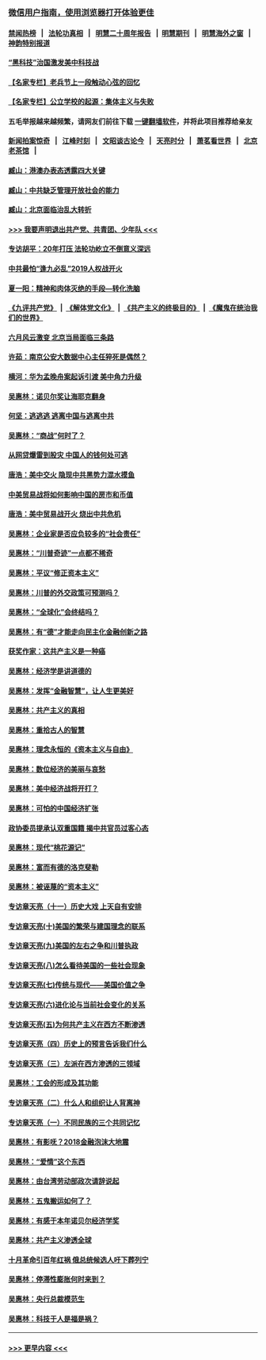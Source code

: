 ### [微信用户指南，使用浏览器打开体验更佳](https://github.com/gfw-breaker/banned-news1/blob/master/indexes/wechat-guide.md?t=0)
#### [禁闻热榜](热点新闻.md?t=0)  &nbsp;&nbsp;|&nbsp;&nbsp; [法轮功真相](https://github.com/gfw-breaker/truth/blob/master/README.md?t=0) &nbsp;&nbsp;|&nbsp;&nbsp; [明慧二十周年报告](https://github.com/gfw-breaker/mh-reports/blob/master/README.md?t=0) &nbsp;&nbsp;|&nbsp;&nbsp;[明慧期刊](https://github.com/gfw-breaker/mh-qikan) &nbsp;&nbsp;|&nbsp;&nbsp; [明慧海外之窗](https://github.com/gfw-breaker/mh-news/blob/master/README.md?t=0) &nbsp;&nbsp;|&nbsp;&nbsp; [神韵特别报道](https://github.com/gfw-breaker/mh-news/blob/master/shenyun.md?t=0)
#### [“黑科技”治国激发美中科技战](../pages/nsc423/n11638056.md?t=02062155) 
#### [【名家专栏】老兵节上一段触动心弦的回忆](../pages/nsc423/n11646016.md?t=02062155) 
#### [【名家专栏】公立学校的起源：集体主义与失败](../pages/nsc423/n11601833.md?t=02062155) 
#### 五毛举报越来越频繁，请网友们前往下载 [一键翻墙软件](https://github.com/gfw-breaker/ssr-accounts)，并将此项目推荐给亲友
#### [新闻拍案惊奇](https://github.com/gfw-breaker/banned-news1/blob/master/pages/link4.md) &nbsp;&nbsp;|&nbsp;&nbsp; [江峰时刻](https://github.com/gfw-breaker/banned-news1/blob/master/pages/link4.md) &nbsp;&nbsp;|&nbsp;&nbsp; [文昭谈古论今](https://github.com/gfw-breaker/banned-news1/blob/master/pages/link4.md) &nbsp;&nbsp;|&nbsp;&nbsp; [天亮时分](https://github.com/gfw-breaker/banned-news1/blob/master/pages/link4.md) &nbsp;&nbsp;|&nbsp;&nbsp; [萧茗看世界](https://github.com/gfw-breaker/banned-news1/blob/master/pages/link4.md) &nbsp;&nbsp;|&nbsp;&nbsp; [北京老茶馆](https://github.com/gfw-breaker/banned-news1/blob/master/pages/link4.md) &nbsp;&nbsp;|&nbsp;&nbsp; 
#### [臧山：港澳办表态透露四大关键](../pages/nsc423/n11421628.md?t=02062155) 
#### [臧山：中共缺乏管理开放社会的能力](../pages/nsc423/n11407457.md?t=02062155) 
#### [臧山：北京面临治乱大转折](../pages/nsc423/n11406895.md?t=02062155) 
#### [>>> 我要声明退出共产党、共青团、少年队 <<<](https://github.com/begood0513/goodnews/blob/master/quit/letter.md) 
#### [专访胡平：20年打压 法轮功屹立不倒意义深远](../pages/nsc423/n11398800.md?t=02062155) 
#### [中共最怕“逢九必乱”2019人权战开火](../pages/nsc423/n11385248.md?t=02062155) 
#### [夏一阳：精神和肉体灭绝的手段—转化洗脑](../pages/nsc423/n11368250.md?t=02062155) 
#### [《九评共产党》](https://github.com/begood0513/9ping.md/blob/master/README.md) &nbsp;|&nbsp; [《解体党文化》](../../../../jtdwh.md/blob/master/README.md)  &nbsp;|&nbsp; [《共产主义的终极目的》](../../../../gczydzjmd.md/blob/master/README.md) &nbsp;|&nbsp; [《魔鬼在统治我们的世界》](../../../../mgztzwmdsj.md/blob/master/README.md) 
#### [六月风云激变 北京当局面临三条路](../pages/nsc423/n11313668.md?t=02062155) 
#### [许茹：南京公安大数据中心主任猝死是偶然？](../pages/nsc423/n11064744.md?t=02062155) 
#### [横河：华为孟晚舟案起诉引渡 美中角力升级](../pages/nsc423/n11027230.md?t=02062155) 
#### [吴惠林：诺贝尔奖让海耶克翻身](../pages/nsc423/n10890049.md?t=02062155) 
#### [何坚：逃逃逃 逃离中国与逃离中共](../pages/nsc423/n10592891.md?t=02062155) 
#### [吴惠林：“商战”何时了？](../pages/nsc423/n10573558.md?t=02062155) 
#### [从网贷爆雷到股灾 中国人的钱何处可逃](../pages/nsc423/n10572800.md?t=02062155) 
#### [唐浩：美中交火 隐现中共黑势力混水摸鱼](../pages/nsc423/n10544040.md?t=02062155) 
#### [中美贸易战将如何影响中国的房市和币值](../pages/nsc423/n10543697.md?t=02062155) 
#### [唐浩：美中贸易战开火 烧出中共危机](../pages/nsc423/n10540126.md?t=02062155) 
#### [吴惠林：企业家是否应负较多的“社会责任”](../pages/nsc423/n10535022.md?t=02062155) 
#### [吴惠林：“川普奇迹”一点都不稀奇](../pages/nsc423/n10512808.md?t=02062155) 
#### [吴惠林：平议“修正资本主义”](../pages/nsc423/n10495724.md?t=02062155) 
#### [吴惠林：川普的外交政策可预测吗？](../pages/nsc423/n10462387.md?t=02062155) 
#### [吴惠林：“全球化”会终结吗？](../pages/nsc423/n10452838.md?t=02062155) 
#### [吴惠林：有“德”才能走向民主化金融创新之路](../pages/nsc423/n10432292.md?t=02062155) 
#### [获奖作家：这共产主义是一种癌](../pages/nsc423/n10431541.md?t=02062155) 
#### [吴惠林：经济学是讲道德的](../pages/nsc423/n10398014.md?t=02062155) 
#### [吴惠林：发挥“金融智慧”，让人生更美好](../pages/nsc423/n10375019.md?t=02062155) 
#### [吴惠林：共产主义的真相](../pages/nsc423/n10351394.md?t=02062155) 
#### [吴惠林：重拾古人的智慧](../pages/nsc423/n10337691.md?t=02062155) 
#### [吴惠林：理念永恒的《资本主义与自由》](../pages/nsc423/n10316274.md?t=02062155) 
#### [吴惠林：数位经济的美丽与哀愁](../pages/nsc423/n10292946.md?t=02062155) 
#### [吴惠林：美中经济战将开打？](../pages/nsc423/n10258825.md?t=02062155) 
#### [吴惠林：可怕的中国经济扩张](../pages/nsc423/n10219147.md?t=02062155) 
#### [政协委员提承认双重国籍 揭中共官员过客心态](../pages/nsc423/n10208809.md?t=02062155) 
#### [吴惠林：现代“桃花源记”](../pages/nsc423/n10185234.md?t=02062155) 
#### [吴惠林：富而有德的洛克斐勒](../pages/nsc423/n10142264.md?t=02062155) 
#### [吴惠林：被诬蔑的“资本主义”](../pages/nsc423/n10124816.md?t=02062155) 
#### [专访章天亮（十一）历史大戏 上天自有安排](../pages/nsc423/n10094905.md?t=02062155) 
#### [专访章天亮(十)美国的繁荣与建国理念的联系](../pages/nsc423/n10094899.md?t=02062155) 
#### [专访章天亮(九)美国的左右之争和川普执政](../pages/nsc423/n10094889.md?t=02062155) 
#### [专访章天亮(八)怎么看待美国的一些社会现象](../pages/nsc423/n10094857.md?t=02062155) 
#### [专访章天亮(七)传统与现代——美国价值之争](../pages/nsc423/n10093140.md?t=02062155) 
#### [专访章天亮(六)进化论与当前社会变化的关系](../pages/nsc423/n10092036.md?t=02062155) 
#### [专访章天亮(五)为何共产主义在西方不断渗透](../pages/nsc423/n10083620.md?t=02062155) 
#### [专访章天亮（四）历史上的预言告诉我们什么](../pages/nsc423/n10083606.md?t=02062155) 
#### [专访章天亮（三）左派在西方渗透的三领域](../pages/nsc423/n10081115.md?t=02062155) 
#### [吴惠林：工会的形成及其功能](../pages/nsc423/n10080633.md?t=02062155) 
#### [专访章天亮（二）什么人和组织让人背离神](../pages/nsc423/n10076637.md?t=02062155) 
#### [专访章天亮（一）不同民族的三个共同记忆](../pages/nsc423/n10074188.md?t=02062155) 
#### [吴惠林：有影呒？2018金融泡沫大地震](../pages/nsc423/n10040534.md?t=02062155) 
#### [吴惠林：“爱情”这个东西](../pages/nsc423/n10019423.md?t=02062155) 
#### [吴惠林：由台湾劳动部政次请辞说起](../pages/nsc423/n9979679.md?t=02062155) 
#### [吴惠林：五鬼搬运如何了？](../pages/nsc423/n9925338.md?t=02062155) 
#### [吴惠林：有感于本年诺贝尔经济学奖](../pages/nsc423/n9871883.md?t=02062155) 
#### [吴惠林：共产主义渗透全球](../pages/nsc423/n9812748.md?t=02062155) 
#### [十月革命引百年红祸 俄总统候选人吁下葬列宁](../pages/nsc423/n9810182.md?t=02062155) 
#### [吴惠林：停滞性膨胀何时来到？](../pages/nsc423/n9764136.md?t=02062155) 
#### [吴惠林：央行总裁模范生](../pages/nsc423/n9728134.md?t=02062155) 
#### [吴惠林：科技于人是福是祸？](../pages/nsc423/n9672982.md?t=02062155) 

----
#### [ >>> 更早内容 <<< ](../indexes/nsc423-earlier.md)
